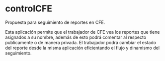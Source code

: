 controlCFE
==========

Propuesta para seguimiento de reportes en CFE.

Esta aplicación permite que el trabajador de CFE vea los reportes que tiene asignados a su nombre, además de esto podrá comentar al respecto publicamente o de manera privada.
El trabajador podrá cambiar el estado del reporte desde la misma aplicación eficientando el flujo y dinamismo del seguimiento.

